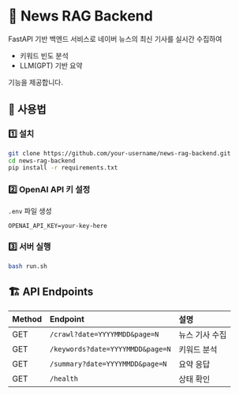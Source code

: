 # 📰 News RAG Backend

FastAPI 기반 백엔드 서비스로 네이버 뉴스의 최신 기사를 실시간 수집하여
- 키워드 빈도 분석
- LLM(GPT) 기반 요약

기능을 제공합니다.

## 🚀 사용법

### 1️⃣ 설치
```bash
git clone https://github.com/your-username/news-rag-backend.git
cd news-rag-backend
pip install -r requirements.txt
```

### 2️⃣ OpenAI API 키 설정
`.env` 파일 생성
```
OPENAI_API_KEY=your-key-here
```

### 3️⃣ 서버 실행
```bash
bash run.sh
```

## 🏗️ API Endpoints

| Method | Endpoint | 설명 |
|:-|:-|:-|
| GET | `/crawl?date=YYYYMMDD&page=N` | 뉴스 기사 수집 |
| GET | `/keywords?date=YYYYMMDD&page=N` | 키워드 분석 |
| GET | `/summary?date=YYYYMMDD&page=N` | 요약 응답 |
| GET | `/health` | 상태 확인 |